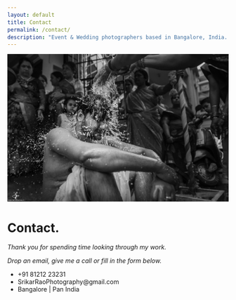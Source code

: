 ```yaml
---
layout: default
title: Contact
permalink: /contact/
description: "Event & Wedding photographers based in Bangalore, India. We love creating beautiful imagery of authentic moments that evoke genuine emotion."
---
```

<div class="container">
  <div class="row" >
    <div class="col-xs-12">
      <img class="img-responsive" alt="Wedding Photography" src="/images/home/weddings_1.jpg" >
    </div>
  </div>


<div class="row" data-aos="fade-up">
  <div class="col-xs-12">
    <div class="section-container-spacer">
      <h1>Contact.</h1>
      <p style="font-style: italic;">Thank you for spending time looking through my work. </p>
      <p style="font-style: italic;">Drop an email, give me a call or fill in the form below.</p>
      <ul class="list-unstyled address-container">
                <li>
                  <span class="fa-icon">
                    <i class="fa fa-phone" aria-hidden="true"></i>
                  </span>
                  +91 81212 23231
                </li>
                <li>
                  <span class="fa-icon">
                    <i class="fa fa-at" aria-hidden="true"></i>
                  </span>
                  SrikarRaoPhotography@gmail.com
                </li>
                <li>
                  <span class="fa-icon">
                    <i class="fa fa fa-map-marker" aria-hidden="true"></i>
                  </span>
                  Bangalore | Pan India
                </li>
              </ul>
    </div>
  </div>
</div>
</div>
